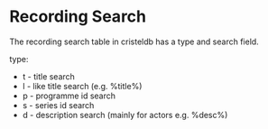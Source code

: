 Recording Search
================

The recording search table in cristeldb has a type and search field.

type:
* t - title search
* l - like title search (e.g. %title%)
* p - programme id search
* s - series id search
* d - description search (mainly for actors e.g. %desc%)
